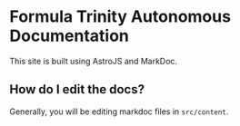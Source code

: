 # Formula Trinity Autonomous Documentation

This site is built using AstroJS and MarkDoc.

## How do I edit the docs?

Generally, you will be editing markdoc files in `src/content`.
